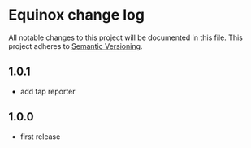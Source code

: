 # Equinox change log

All notable changes to this project will be documented in this file.
This project adheres to [Semantic Versioning](http://semver.org/).

## 1.0.1
* add tap reporter

## 1.0.0
* first release
